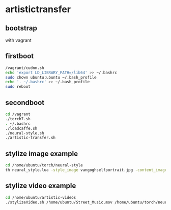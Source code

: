 # artistictransfer

## bootstrap
with vagrant

## firstboot
``` sh
/vagrant/cudnn.sh
echo 'export LD_LIBRARY_PATH=/lib64' >> ~/.bashrc
sudo chown ubuntu:ubuntu ~/.bash_profile
echo '. ~/.bashrc' >> ~/.bash_profile
sudo reboot
```

## secondboot
``` sh
cd /vagrant
./torch7.sh
. ~/.bashrc
./loadcaffe.sh
./neural-style.sh
./artistic-transfer.sh
```

## stylize image example
``` sh
cd /home/ubuntu/torch/neural-style
th neural_style.lua -style_image vangoghselfportrait.jpg -content_image /vagrant/Marcia_Head.jpg  -backend cudnn -cudnn_autotune -optimizer lbfgs
```

## stylize video example
``` sh
cd /home/ubuntu/artistic-videos
./stylizeVideo.sh /home/ubuntu/Street_Music.mov /home/ubuntu/torch/neural-style/examples/inputs/woman-with-hat-matisse.jpg
```

